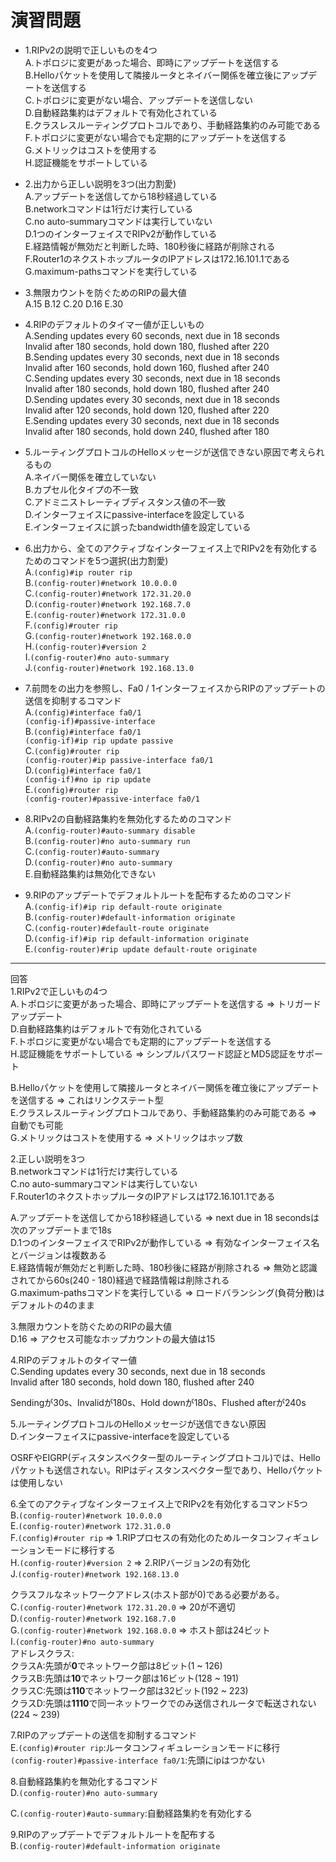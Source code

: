 # 演習問題
- 1.RIPv2の説明で正しいものを4つ  
A.トポロジに変更があった場合、即時にアップデートを送信する  
B.Helloパケットを使用して隣接ルータとネイバー関係を確立後にアップデートを送信する  
C.トポロジに変更がない場合、アップデートを送信しない  
D.自動経路集約はデフォルトで有効化されている  
E.クラスレスルーティングプロトコルであり、手動経路集約のみ可能である  
F.トポロジに変更がない場合でも定期的にアップデートを送信する  
G.メトリックはコストを使用する  
H.認証機能をサポートしている

- 2.出力から正しい説明を3つ(出力割愛)  
A.アップデートを送信してから18秒経過している  
B.networkコマンドは1行だけ実行している  
C.no auto-summaryコマンドは実行していない  
D.1つのインターフェイスでRIPv2が動作している  
E.経路情報が無効だと判断した時、180秒後に経路が削除される  
F.Router1のネクストホップルータのIPアドレスは172.16.101.1である  
G.maximum-pathsコマンドを実行している

- 3.無限カウントを防ぐためのRIPの最大値  
A.15 B.12 C.20 D.16 E.30

- 4.RIPのデフォルトのタイマー値が正しいもの  
A.Sending updates every 60 seconds, next due in 18 seconds  
Invalid after 180 seconds, hold down 180, flushed after 220  
B.Sending updates every 30 seconds, next due in 18 seconds  
Invalid after 160 seconds, hold down 160, flushed after 240  
C.Sending updates every 30 seconds, next due in 18 seconds  
Invalid after 180 seconds, hold down 180, flushed after 240  
D.Sending updates every 30 seconds, next due in 18 seconds  
Invalid after 120 seconds, hold down 120, flushed after 220  
E.Sending updates every 30 seconds, next due in 18 seconds  
Invalid after 180 seconds, hold down 240, flushed after 180

- 5.ルーティングプロトコルのHelloメッセージが送信できない原因で考えられるもの  
A.ネイバー関係を確立していない  
B.カプセル化タイプの不一致  
C.アドミニストレーティブディスタンス値の不一致  
D.インターフェイスにpassive-interfaceを設定している  
E.インターフェイスに誤ったbandwidth値を設定している

- 6.出力から、全てのアクティブなインターフェイス上でRIPv2を有効化するためのコマンドを5つ選択(出力割愛)  
A.`(config)#ip router rip`  
B.`(config-router)#network 10.0.0.0`  
C.`(config-router)#network 172.31.20.0`  
D.`(config-router)#network 192.168.7.0`  
E.`(config-router)#network 172.31.0.0`  
F.`(config)#router rip`  
G.`(config-router)#network 192.168.0.0`  
H.`(config-router)#version 2`  
I.`(config-router)#no auto-summary`  
J.`(config-router)#network 192.168.13.0`

- 7.前問をの出力を参照し、Fa0 / 1インターフェイスからRIPのアップデートの送信を抑制するコマンド  
A.`(config)#interface fa0/1`  
`(config-if)#passive-interface`  
B.`(config)#interface fa0/1`  
`(config-if)#ip rip update passive`  
C.`(config)#router rip`  
`(config-router)#ip passive-interface fa0/1`  
D.`(config)#interface fa0/1`  
`(config-if)#no ip rip update`  
E.`(config)#router rip`  
`(config-router)#passive-interface fa0/1`

- 8.RIPv2の自動経路集約を無効化するためのコマンド  
A.`(config-router)#auto-summary disable`  
B.`(config-router)#no auto-summary run`  
C.`(config-router)#auto-summary`  
D.`(config-router)#no auto-summary`  
E.自動経路集約は無効化できない

- 9.RIPのアップデートでデフォルトルートを配布するためのコマンド  
A.`(config-if)#ip rip default-route originate`  
B.`(config-router)#default-information originate`  
C.`(config-router)#default-route originate`  
D.`(config-if)#ip rip default-information originate`  
E.`(config-router)#rip update default-route originate`

---
回答  
1.RIPv2で正しいもの4つ  
A.トポロジに変更があった場合、即時にアップデートを送信する => トリガードアップデート  
D.自動経路集約はデフォルトで有効化されている  
F.トポロジに変更がない場合でも定期的にアップデートを送信する  
H.認証機能をサポートしている => シンプルパスワード認証とMD5認証をサポート

B.Helloパケットを使用して隣接ルータとネイバー関係を確立後にアップデートを送信する => これはリンクステート型  
E.クラスレスルーティングプロトコルであり、手動経路集約のみ可能である => 自動でも可能  
G.メトリックはコストを使用する => メトリックはホップ数

2.正しい説明を3つ  
B.networkコマンドは1行だけ実行している  
C.no auto-summaryコマンドは実行していない  
F.Router1のネクストホップルータのIPアドレスは172.16.101.1である

A.アップデートを送信してから18秒経過している => next due in 18 secondsは次のアップデートまで18s  
D.1つのインターフェイスでRIPv2が動作している => 有効なインターフェイス名とバージョンは複数ある  
E.経路情報が無効だと判断した時、180秒後に経路が削除される => 無効と認識されてから60s(240 - 180)経過で経路情報は削除される  
G.maximum-pathsコマンドを実行している => ロードバランシング(負荷分散)はデフォルトの4のまま

3.無限カウントを防ぐためのRIPの最大値  
D.16 => アクセス可能なホップカウントの最大値は15

4.RIPのデフォルトのタイマー値  
C.Sending updates every 30 seconds, next due in 18 seconds  
Invalid after 180 seconds, hold down 180, flushed after 240

Sendingが30s、Invalidが180s、Hold downが180s、Flushed afterが240s

5.ルーティングプロトコルのHelloメッセージが送信できない原因  
D.インターフェイスにpassive-interfaceを設定している

OSRFやEIGRP(ディスタンスベクター型のルーティングプロトコル)では、Helloパケットも送信されない。RIPはディスタンスベクター型であり、Helloパケットは使用しない  

6.全てのアクティブなインターフェイス上でRIPv2を有効化するコマンド5つ  
B.`(config-router)#network 10.0.0.0`  
E.`(config-router)#network 172.31.0.0`  
F.`(config)#router rip` => 1.RIPプロセスの有効化のためルータコンフィギュレーションモードに移行する  
H.`(config-router)#version 2` => 2.RIPバージョン2の有効化  
J.`(config-router)#network 192.168.13.0`  

クラスフルなネットワークアドレス(ホスト部が0)である必要がある。  
C.`(config-router)#network 172.31.20.0` => 20が不適切  
D.`(config-router)#network 192.168.7.0`  
G.`(config-router)#network 192.168.0.0` => ホスト部は24ビット  
I.`(config-router)#no auto-summary`  
アドレスクラス:  
クラスA:先頭が**0**でネットワーク部は8ビット(1 ~ 126)  
クラスB:先頭は**10**でネットワーク部は16ビット(128 ~ 191)  
クラスC:先頭は**110**でネットワーク部は32ビット(192 ~ 223)  
クラスD:先頭は**1110**で同一ネットワークでのみ送信されルータで転送されない(224 ~ 239)

7.RIPのアップデートの送信を抑制するコマンド  
E.`(config)#router rip`:ルータコンフィギュレーションモードに移行  
`(config-router)#passive-interface fa0/1`:先頭にipはつかない

8.自動経路集約を無効化するコマンド  
D.`(config-router)#no auto-summary`

C.`(config-router)#auto-summary`:自動経路集約を有効化する

9.RIPのアップデートでデフォルトルートを配布する  
B.`(config-router)#default-information originate`
